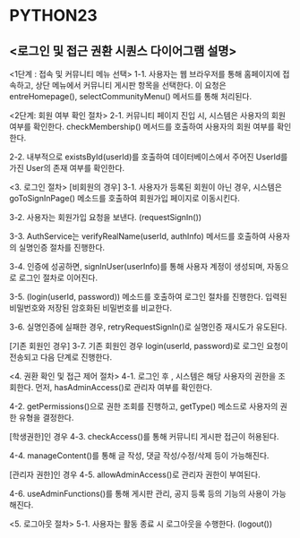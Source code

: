 # PYTHON23


## <로그인 및 접근 권환 시퀀스 다이어그램 설명>

<1단계 : 접속 및 커뮤니티 메뉴 선택>
1-1.
사용자는 웹 브라우저를 통해 홈페이지에 접속하고, 상단 메뉴에서 커뮤니티 게시판 항목을 선택한다.
이 요청은 entreHomepage(), selectCommunityMenu() 메서드를 통해 처리된다.

<2단계: 회원 여부 확인 절차>
2-1.
커뮤니티 페이지 진입 시, 시스템은 사용자의 회원 여부를 확인한다.
checkMembership() 메서드를 호출하여 사용자의 회원 여부를 확인한다.

2-2.
내부적으로 existsById(userId)를 호출하여 데이터베이스에서 주어진 UserId를 가진 User의 존재 여부를 확인한다.

<3. 로그인 절차>
[비회원의 경우]
3-1.
사용자가 등록된 회원이 아닌 경우,
시스템은 goToSignInPage() 메소드를 호출하여 회원가입 페이지로 이동시킨다.

3-2.
사용자는 회원가입 요청을 보낸다. (requestSignIn())

3-3.
AuthService는 verifyRealName(userId, authInfo) 메서드를 호출하여  사용자의 실명인증 절차를 진행한다.

3-4.
인증에 성공하면, signInUser(userInfo)를 통해 사용자 계정이 생성되며, 자동으로 로그인 절차로 이어진다.

3-5.
(login(userId, password)) 메소드를 호출하여 로그인 절차를 진행한다.
입력된 비밀번호와 저장된 암호화된 비밀번호를 비교한다.

3-6.
실명인증에 실패한 경우,
retryRequestSignIn()로 실명인증 재시도가 유도된다.

[기존 회원인 경우]
3-7.
기존 회원인 경우 login(userId, password)로 로그인 요청이 전송되고 다음 단계로 진행한다.

<4. 권환 확인 및 접근 제어 절차>
4-1.
로그인 후 , 시스템은 해당 사용자의 권한을 조회한다.
먼저, hasAdminAccess()로 관리자 여부를 확인한다.

4-2.
getPermissions()으로 권한 조회를 진행하고,
getType() 메소드로 사용자의 권한 유형을 결정한다.

[학생권한]인 경우
4-3.
checkAccess()를 통해 커뮤니티 게시판 접근이 허용된다.

4-4.
manageContent()를 통해 글 작성, 댓글 작성/수정/삭제 등이 가능해진다.

[관리자 권한]인 경우
4-5.
allowAdminAccess()로 관리자 권한이 부여된다.

4-6.
useAdminFunctions()를 통해 게시판 관리, 공지 등록 등의 기능의 사용이 가능해진다.

<5. 로그아웃 절차>
5-1.
사용자는 활동 종료 시 로그아웃을 수행한다. (logout())
